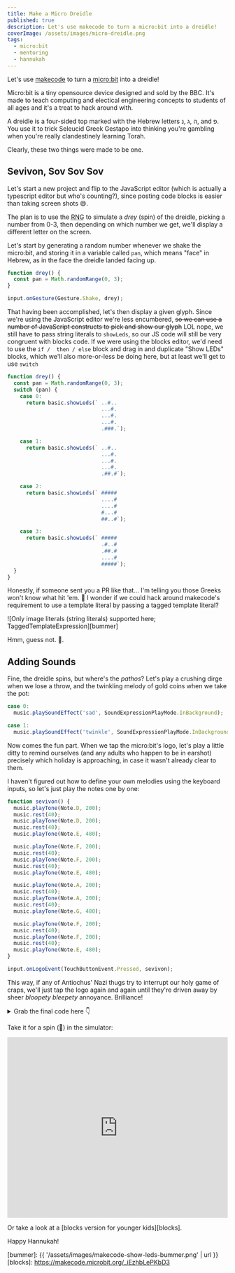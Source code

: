 ```yaml
---
title: Make a Micro Dreidle
published: true
description: Let's use makecode to turn a micro:bit into a dreidle!
coverImage: /assets/images/micro-dreidle.png
tags:
  - micro:bit
  - mentoring
  - hannukah
---
```


Let's use [makecode][mc] to turn a [micro:bit][mb] into a dreidle!

Micro:bit is a tiny opensource device designed and sold by the BBC. It's made to 
teach computing and electical engineering concepts to students of all ages and 
it's a treat to hack around with.

A dreidle is a four-sided top marked with the Hebrew letters <bdi>נ</bdi>, 
<bdi>ג</bdi>, <bdi>ה</bdi>, and <bdi>פ</bdi>. You use it to trick Seleucid Greek 
Gestapo into thinking you're gambling when you're really clandestinely learning 
Torah. 

Clearly, these two things were made to be one.

## Sevivon, Sov Sov Sov

Let's start a new project and flip to the JavaScript editor (which is actually a 
typescript editor but who's counting?), since posting code blocks is easier than 
taking screen shots 😄.

The plan is to use the <abbr title="random number generator">RNG</abbr> to 
simulate a <i>drey</i> (spin) of the dreidle, picking a number from 0-3, then 
depending on which number we get, we'll display a different letter on the 
screen.

Let's start by generating a random number whenever we shake the micro:bit, and 
storing it in a variable called `pan`, which means "face" in Hebrew, as in the 
face the dreidle landed facing up.

```ts
function drey() {
  const pan = Math.randomRange(0, 3);
}

input.onGesture(Gesture.Shake, drey);
```

That having been accomplished, let's then display a given glyph. Since we're 
using the JavaScript editor we're less encumbered, ~~so we can use a number of 
JavaScript constructs to pick and show our glyph~~ LOL nope, we still have to 
pass string literals to `showLeds`, so our JS code will still be very congruent 
with blocks code. If we were using the blocks editor, we'd need to use the `if / 
then / else` block and drag in and duplicate "Show LEDs" blocks, which we'll 
also more-or-less be doing here, but at least we'll get to use `switch`

```ts
function drey() {
  const pan = Math.randomRange(0, 3);
  switch (pan) {
    case 0:
      return basic.showLeds(` ..#..
                              ...#.
                              ...#.
                              ...#.
                              .###.`);

    case 1:
      return basic.showLeds(` ..#..
                              ...#.
                              ...#.
                              ...#.
                              .##.#`);

    case 2:
      return basic.showLeds(` #####
                              ....#
                              ....#
                              #...#
                              ##..#`);

    case 3:
      return basic.showLeds(` #####
                              .#..#
                              .##.#
                              ....#
                              #####`);
  }
}
```

Honestly, if someone sent you a PR like that... I'm telling you those Greeks 
won't know what hit 'em. 🤔 I wonder if we could hack around makecode's 
requirement to use a template literal by passing a tagged template literal?

![Only image literals (string literals) supported here; TaggedTemplateExpression][bummer]

Hmm, guess not. 🤷.

## Adding Sounds

Fine, the dreidle spins, but where's the *pathos*? Let's play a crushing dirge 
when we lose a throw, and the twinkling melody of gold coins when we take the 
pot:

```ts
case 0:
  music.playSoundEffect('sad', SoundExpressionPlayMode.InBackground);
```
```ts
case 1:
  music.playSoundEffect('twinkle', SoundExpressionPlayMode.InBackground);
```

Now comes the fun part. When we tap the micro:bit's logo, let's play a little 
ditty to remind ourselves (and any adults who happen to be in earshot) precisely 
which holiday is approaching, in case it wasn't already clear to them.

I haven't figured out how to define your own melodies using the keyboard inputs, 
so let's just play the notes one by one:

```ts
function sevivon() {
  music.playTone(Note.D, 200);
  music.rest(40);
  music.playTone(Note.D, 200);
  music.rest(40);
  music.playTone(Note.E, 480);

  music.playTone(Note.F, 200);
  music.rest(40);
  music.playTone(Note.F, 200);
  music.rest(40);
  music.playTone(Note.E, 480);

  music.playTone(Note.A, 200);
  music.rest(40);
  music.playTone(Note.A, 200);
  music.rest(40);
  music.playTone(Note.G, 480);

  music.playTone(Note.F, 200);
  music.rest(40);
  music.playTone(Note.F, 200);
  music.rest(40);
  music.playTone(Note.E, 480);
}

input.onLogoEvent(TouchButtonEvent.Pressed, sevivon);
```

This way, if any of Antiochus' Nazi thugs try to interrupt our holy game of 
craps, we'll just tap the logo again and again until they're driven away by 
sheer *bloopety* *bleepety* annoyance. Brilliance!

<details>

<summary>Grab the final code here 👇</summary>

```ts
function sevivon() {
    music.playTone(Note.D, 200)
    music.rest(40)
    music.playTone(Note.D, 200)
    music.rest(40)
    music.playTone(Note.E, 480)

    music.playTone(Note.F, 200)
    music.rest(40)
    music.playTone(Note.F, 200)
    music.rest(40)
    music.playTone(Note.E, 480)

    music.playTone(Note.A, 200)
    music.rest(40)
    music.playTone(Note.A, 200)
    music.rest(40)
    music.playTone(Note.G, 480)

    music.playTone(Note.F, 200)
    music.rest(40)
    music.playTone(Note.F, 200)
    music.rest(40)
    music.playTone(Note.E, 480)
}

function drey() {
    switch (Math.randomRange(0, 3)) {
        case 0:
            music.playSoundEffect('sad', SoundExpressionPlayMode.InBackground);
            return basic.showLeds(` ..#..
                                    ...#.
                                    ...#.
                                    ...#.
                                    .###.`);

        case 1:
            music.playSoundEffect('twinkle', SoundExpressionPlayMode.InBackground);
            return basic.showLeds(` ..#..
                                    ...#.
                                    ...#.
                                    ...#.
                                    .##.#`);

        case 2:
            return basic.showLeds(` #####
                                    ....#
                                    ....#
                                    #...#
                                    ##..#`);

        case 3:
            return basic.showLeds(` #####
                                    .#..#
                                    .##.#
                                    ....#
                                    #####`);
    }
}

input.onGesture(Gesture.Shake, drey);
input.onLogoEvent(TouchButtonEvent.Pressed, sevivon);
```

</details>

Take it for a spin (🥁) in the simulator:

<div style="position:relative;height:0;padding-bottom:81.97%;overflow:hidden;">
  <iframe style="position:absolute;top:0;left:0;width:100%;height:100%;"
          src="https://makecode.microbit.org/---run?id=_bKbXU14odghK"
          allowfullscreen="allowfullscreen"
          sandbox="allow-popups allow-forms allow-scripts allow-same-origin"
          frameborder="0"></iframe>
</div>

Or take a look at a [blocks version for younger kids][blocks].

Happy Hannukah!

[mc]: https://makecode.microbit.org
[mb]: https://microbit.org
[bummer]: {{ '/assets/images/makecode-show-leds-bummer.png' | url }}
[blocks]: https://makecode.microbit.org/_iEzhbLePKbD3
